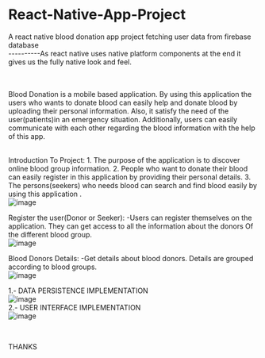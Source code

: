 # React-Native-App-Project
A react native blood donation app project fetching user data from firebase database
<BR>
----------As react native uses native platform components at the end  it gives us the fully native look and feel.
  
  
<BR>
<BR>
Blood Donation is a mobile based application. By using this application the users who wants to donate blood can easily help and donate blood by uploading their personal information. Also, it satisfy the need of the user(patients)in an emergency situation. Additionally, users can easily communicate with each other regarding the blood information with the help of this app.
<BR>
<BR>

  Introduction To Project: 1. The purpose of the application is to discover online blood group information.
                           2. People who want to donate their blood can easily register in this application by providing their personal details.
                           3. The persons(seekers) who needs blood can search and find blood easily by using this application .
<BR>
![image](https://user-images.githubusercontent.com/103975775/173385030-5ef9ba42-63e2-4b2d-937d-a13ad52227c0.png)
<BR>
  
  Register the user(Donor or Seeker):  -Users can register themselves on the application. They can get access to all the information about                                                                     the donors Of the different blood group.
<BR>
![image](https://user-images.githubusercontent.com/103975775/173385561-8f9bf495-91ae-4537-89d0-af902eb16152.png)
<BR>
  
  Blood Donors Details: -Get details about blood donors. Details are grouped according to blood groups.
<BR>
  ![image](https://user-images.githubusercontent.com/103975775/173386084-b47dd82a-660c-47d5-b513-d6fe0ed44f4b.png)
<BR>

1.- DATA PERSISTENCE IMPLEMENTATION
<BR>
 ![image](https://user-images.githubusercontent.com/103975775/173386369-2064388c-be7b-444b-8055-516e1dfcb0e7.png)
 <BR>
2.- USER INTERFACE IMPLEMENTATION
 <BR>
  ![image](https://user-images.githubusercontent.com/103975775/173389032-5d3de6c2-6bb7-4c20-b497-8239a8c14960.png)
 
 <BR>
   

THANKS
